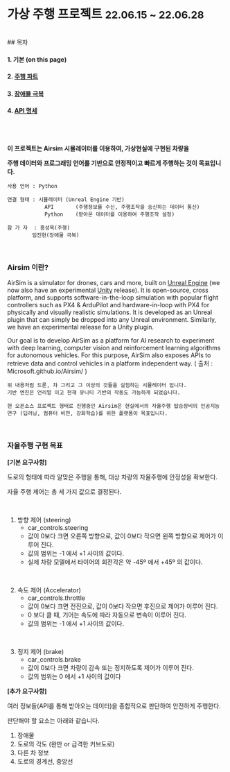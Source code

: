# 가상 주행 프로젝트 <small>22.06.15 ~ 22.06.28</small>

<br>
## 목차

#### 1. 기본 (on this page)

#### 2. [주행 파트](https://github.com/windy825/Airsim-car-driving-Project/blob/master/1.%20%EC%A3%BC%ED%96%89%20%ED%8C%8C%ED%8A%B8.md)

#### 3. [장애물 극복](https://github.com/windy825/Airsim-car-driving-Project/blob/master/2.%20%EC%9E%A5%EC%95%A0%EB%AC%BC%20%EA%B7%B9%EB%B3%B5.md)

#### 4. [API 명세](https://github.com/windy825/Airsim-car-driving-Project/blob/master/3.%20API%20%EB%AA%85%EC%84%B8.md)

<br>

<br>

**이 프로젝트는 Airsim 시뮬레이터를 이용하여, 가상현실에 구현된 차량을**

**주행 데이터와 프로그래밍 언어를 기반으로 안정적이고 빠르게 주행하는 것이 목표입니다.**

```
사용 언어 : Python

연결 형태 : 시뮬레이터 (Unreal Engine 기반) 
            API       (주행정보를 수신, 주행조작을 송신하는 데이터 통신)
            Python    (받아온 데이터를 이용하여 주행조작 설정)

참 가 자  : 홍성목(주행)
        임진현(장애물 극복)
```

<br>

### Airsim 이란?

AirSim is a simulator for drones, cars and more, built on [Unreal Engine](https://www.unrealengine.com/) (we now also have an experimental [Unity](https://unity3d.com/) release). It is open-source, cross platform, and supports software-in-the-loop simulation with popular flight controllers such as PX4 & ArduPilot and hardware-in-loop with PX4 for physically and visually realistic simulations. It is developed as an Unreal plugin that can simply be dropped into any Unreal environment. Similarly, we have an experimental release for a Unity plugin.

Our goal is to develop AirSim as a platform for AI research to experiment with deep learning, computer vision and reinforcement learning algorithms for autonomous vehicles. For this purpose, AirSim also exposes APIs to retrieve data and control vehicles in a platform independent way. ( 출처 : Microsoft.github.io/Airsim/ )

```
위 내용처럼 드론, 차 그리고 그 이상의 것들을 실험하는 시뮬레이터 입니다.
기반 엔진은 언리얼 이고 현재 유니티 기반의 작동도 가능하게 되었습니다.

현 오픈소스 프로젝트 형태로 진행중인 Airsim은 현실에서의 자율주행 탑승장비의 인공지능 연구 (딥러닝, 컴퓨터 비젼, 강화학습)를 위한 플랫폼이 목표입니다.
```

<br>

### 자율주행 구현 목표

**[기본 요구사항]** 

도로의 형태에 따라 알맞은 주행을 통해, 대상 차량의 자율주행에 안정성을 확보한다.

자율 주행 제어는 총 세 가지 값으로 결정된다.

<br>

1) 방향 제어 (steering)
   - car_controls.steering
   - 값이 0보다 크면 오른쪽 방향으로, 값이 0보다 작으면 왼쪽 방향으로 제어가 이루어 진다.
   - 값의 범위는 -1 에서 +1 사이의 값이다.
   - 실제 차량 모델에서 타이어의 회전각은 약 -45º 에서 +45º 의 값이다.

<br>

2. 속도 제어 (Accelerator)
   - car_controls.throttle
   - 값이 0보다 크면 전진으로, 값이 0보다 작으면 후진으로 제어가 이루어 진다.
   - 0 보다 클 때, 기어는 속도에 따라 자동으로 변속이 이루어 진다.
   - 값의 범위는 -1 에서 +1 사이의 값이다.

<br>

3. 정지 제어 (brake)
   - car_controls.brake
   - 값이 0보다 크면 차량이 감속 또는 정지하도록 제어가 이루어 진다.
   - 값의 범위는 0 에서 +1 사이의 값이다



**[추가 요구사항]**  

여러 정보들(API를 통해 받아오는 데이터)을 종합적으로 판단하여 안전하게 주행한다.

판단해야 할 요소는 아래와 같습니다.

1. 장애물
2. 도로의 각도 (완만 or 급격한 커브도로)
3. 다른 차 정보
4. 도로의 경계선, 중앙선
   

